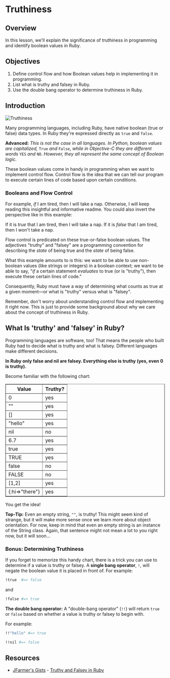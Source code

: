 # Truthiness

## Overview

In this lesson, we'll explain the significance of truthiness in programming and
identify boolean values in Ruby.

## Objectives

1. Define control flow and how Boolean values help in implementing it in
   programming.
2. List what is truthy and falsey in Ruby.
3. Use the double bang operator to determine truthiness in Ruby.

## Introduction

![Truthiness](http://upload.wikimedia.org/wikipedia/en/thumb/8/85/Truthiness.png/300px-Truthiness.png)

Many programming languages, including Ruby, have native boolean (true or false)
data types. In Ruby they're expressed directly as `true` and `false`.

**Advanced:** *This is not the case in all languages. In Python, boolean values
are capitalized,* `True` *and* `False`, *while in Objective-C they are different
words* `YES` *and* `NO`. *However, they all represent the same concept of
Boolean logic.*

These boolean values come in handy in programming when we want to implement
control flow. Control flow is the idea that we can tell our program to execute
certain lines of code based upon certain conditions.

### Booleans and Flow Control

For example, *if* I am tired, then I will take a nap. Otherwise, I will keep
reading this insightful and informative readme. You could also invert the
perspective like in this example:

If it is *true* that I am tired, then I will take a nap. If it is *false* that I
am tired, then I won't take a nap.

Flow control is predicated on these true-or-false boolean values. The adjectives
"truthy" and "falsey" are a programming convention for describing the *state* of
being true and the *state* of being false.

What this example amounts to is this: we want to be able to use non-boolean
values (like strings or integers) in a boolean context; we want to be able to
say, "*if* a certain statement *evaluates* to true (or is "truthy"), then
execute these certain lines of code."

Consequently, Ruby must have a way of determining what counts as true at a given
moment—or what is "truthy" versus what is "falsey".

Remember, don't worry about understanding control flow and implementing it right
now. This is just to provide some background about why we care about the concept
of truthiness in Ruby.

## What Is 'truthy' and 'falsey' in Ruby?

Programming languages are software, too! That means the people who built Ruby
had to decide what is truthy and what is falsey. Different languages make
different decisions.

**In Ruby only false and nil are falsey. Everything else is truthy (yes, even 0 is truthy).**

Become familiar with the following chart:

<table border="1" cellpadding="4" cellspacing="0">
  <tr>
    <th>Value</th>
    <th>Truthy?</th>
  </tr>
  
  <tr>
    <td>0</td>
    <td>yes</td>
  </tr>
  <tr>
    <td>""</td>
    <td>yes</td>
  </tr>
  <tr>
    <td>[]</td>
    <td>yes</td>
  </tr>
  <tr>
    <td>"hello"</td>
    <td>yes</td>
  </tr>
  <tr>
    <td>nil</td>
    <td>no</td>
  </tr>
  <tr>
    <td>6.7</td>
    <td>yes</td>
  </tr>
  <tr>
    <td>true</td>
    <td>yes</td>
  </tr>
  <tr>
    <td>TRUE</td>
    <td>yes</td>
  </tr>
  <tr>
    <td>false</td>
    <td>no</td>
  </tr>
  <tr>
    <td>FALSE</td>
    <td>no</td>
  </tr>
  <tr>
    <td>[1,2]</td>
    <td>yes</td>
  </tr>
  <tr>
    <td>{:hi=>"there"}</td>
    <td>yes</td>
  </tr>
</table>

You get the idea!

**Top-Tip:** Even an empty string, `""`, is truthy! This might seem kind of
strange, but it will make more sense once we learn more about object
orientation. For now, keep in mind that even an empty string is an instance of
the String class. Again, that sentence might not mean a lot to you right now,
but it will soon...

### Bonus: Determining Truthiness

If you forget to memorize this handy chart, there is a trick you can use to
determine if a value is truthy or falsey. A **single bang operator**, `!`, will
negate the boolean value it is placed in front of. For example:

```ruby
!true  #=> false
```

and

```ruby
!false #=> true
```

**The double bang operator:** A "double-bang operator" (`!!`) will return `true`
or `false` based on whether a value is truthy or falsey to begin with.

For example:

```ruby
!!"hello" #=> true

!!nil #=> false
```

## Resources

* [JFarmer's Gists](https://gist.github.com/jfarmer/) - [Truthy and Falsey in Ruby](https://gist.github.com/jfarmer/2647362)
